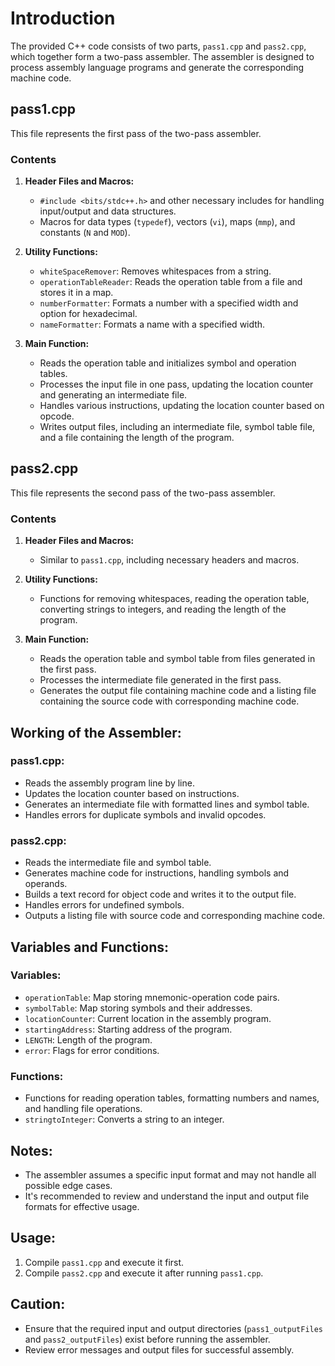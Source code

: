 # Introduction
The provided C++ code consists of two parts, `pass1.cpp` and `pass2.cpp`, which together form a two-pass assembler. The assembler is designed to process assembly language programs and generate the corresponding machine code.

## pass1.cpp
This file represents the first pass of the two-pass assembler.

### Contents
1. **Header Files and Macros:**
   - `#include <bits/stdc++.h>` and other necessary includes for handling input/output and data structures.
   - Macros for data types (`typedef`), vectors (`vi`), maps (`mmp`), and constants (`N` and `MOD`).
   
2. **Utility Functions:**
   - `whiteSpaceRemover`: Removes whitespaces from a string.
   - `operationTableReader`: Reads the operation table from a file and stores it in a map.
   - `numberFormatter`: Formats a number with a specified width and option for hexadecimal.
   - `nameFormatter`: Formats a name with a specified width.

3. **Main Function:**
   - Reads the operation table and initializes symbol and operation tables.
   - Processes the input file in one pass, updating the location counter and generating an intermediate file.
   - Handles various instructions, updating the location counter based on opcode.
   - Writes output files, including an intermediate file, symbol table file, and a file containing the length of the program.

## pass2.cpp
This file represents the second pass of the two-pass assembler.

### Contents
1. **Header Files and Macros:**
   - Similar to `pass1.cpp`, including necessary headers and macros.

2. **Utility Functions:**
   - Functions for removing whitespaces, reading the operation table, converting strings to integers, and reading the length of the program.

3. **Main Function:**
   - Reads the operation table and symbol table from files generated in the first pass.
   - Processes the intermediate file generated in the first pass.
   - Generates the output file containing machine code and a listing file containing the source code with corresponding machine code.

## Working of the Assembler:
### pass1.cpp:
- Reads the assembly program line by line.
- Updates the location counter based on instructions.
- Generates an intermediate file with formatted lines and symbol table.
- Handles errors for duplicate symbols and invalid opcodes.

### pass2.cpp:
- Reads the intermediate file and symbol table.
- Generates machine code for instructions, handling symbols and operands.
- Builds a text record for object code and writes it to the output file.
- Handles errors for undefined symbols.
- Outputs a listing file with source code and corresponding machine code.

## Variables and Functions:
### Variables:
- `operationTable`: Map storing mnemonic-operation code pairs.
- `symbolTable`: Map storing symbols and their addresses.
- `locationCounter`: Current location in the assembly program.
- `startingAddress`: Starting address of the program.
- `LENGTH`: Length of the program.
- `error`: Flags for error conditions.

### Functions:
- Functions for reading operation tables, formatting numbers and names, and handling file operations.
- `stringtoInteger`: Converts a string to an integer.

## Notes:
- The assembler assumes a specific input format and may not handle all possible edge cases.
- It's recommended to review and understand the input and output file formats for effective usage.

## Usage:
1. Compile `pass1.cpp` and execute it first.
2. Compile `pass2.cpp` and execute it after running `pass1.cpp`.

## Caution:
- Ensure that the required input and output directories (`pass1_outputFiles` and `pass2_outputFiles`) exist before running the assembler.
- Review error messages and output files for successful assembly.

